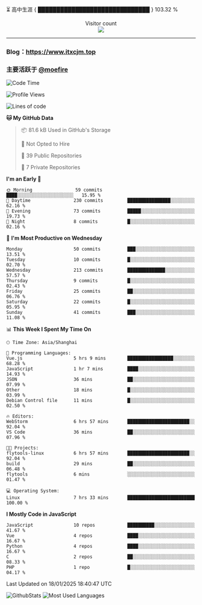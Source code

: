 ⏳ 高中生涯 { ██████████████████████████████ } 103.32 %
<p align="center"> 
  Visitor count<br>
  <img src="https://profile-counter.glitch.me/itxcjm/count.svg" />
</p>

---
### Blog：https://www.itxcjm.top
### 主要活跃于 [@moefire](https://github.com/moefire)
<!--START_SECTION:waka-->
![Code Time](http://img.shields.io/badge/Code%20Time-19%20hrs%2052%20mins-blue)

![Profile Views](http://img.shields.io/badge/Profile%20Views-7-blue)

![Lines of code](https://img.shields.io/badge/From%20Hello%20World%20I%27ve%20Written-754.9%20thousand%20lines%20of%20code-blue)

**🐱 My GitHub Data** 

> 📦 81.6 kB Used in GitHub's Storage 
 > 
> 🚫 Not Opted to Hire
 > 
> 📜 39 Public Repositories 
 > 
> 🔑 7 Private Repositories 
 > 
**I'm an Early 🐤** 

```text
🌞 Morning                59 commits          ████░░░░░░░░░░░░░░░░░░░░░   15.95 % 
🌆 Daytime                230 commits         ████████████████░░░░░░░░░   62.16 % 
🌃 Evening                73 commits          █████░░░░░░░░░░░░░░░░░░░░   19.73 % 
🌙 Night                  8 commits           █░░░░░░░░░░░░░░░░░░░░░░░░   02.16 % 
```
📅 **I'm Most Productive on Wednesday** 

```text
Monday                   50 commits          ███░░░░░░░░░░░░░░░░░░░░░░   13.51 % 
Tuesday                  10 commits          █░░░░░░░░░░░░░░░░░░░░░░░░   02.70 % 
Wednesday                213 commits         ██████████████░░░░░░░░░░░   57.57 % 
Thursday                 9 commits           █░░░░░░░░░░░░░░░░░░░░░░░░   02.43 % 
Friday                   25 commits          ██░░░░░░░░░░░░░░░░░░░░░░░   06.76 % 
Saturday                 22 commits          █░░░░░░░░░░░░░░░░░░░░░░░░   05.95 % 
Sunday                   41 commits          ███░░░░░░░░░░░░░░░░░░░░░░   11.08 % 
```


📊 **This Week I Spent My Time On** 

```text
🕑︎ Time Zone: Asia/Shanghai

💬 Programming Languages: 
Vue.js                   5 hrs 9 mins        █████████████████░░░░░░░░   68.28 % 
JavaScript               1 hr 7 mins         ████░░░░░░░░░░░░░░░░░░░░░   14.93 % 
JSON                     36 mins             ██░░░░░░░░░░░░░░░░░░░░░░░   07.99 % 
Other                    18 mins             █░░░░░░░░░░░░░░░░░░░░░░░░   03.99 % 
Debian Control file      11 mins             █░░░░░░░░░░░░░░░░░░░░░░░░   02.50 % 

🔥 Editors: 
WebStorm                 6 hrs 57 mins       ███████████████████████░░   92.04 % 
VS Code                  36 mins             ██░░░░░░░░░░░░░░░░░░░░░░░   07.96 % 

🐱‍💻 Projects: 
flytools-linux           6 hrs 57 mins       ███████████████████████░░   92.04 % 
build                    29 mins             ██░░░░░░░░░░░░░░░░░░░░░░░   06.48 % 
flytools                 6 mins              ░░░░░░░░░░░░░░░░░░░░░░░░░   01.47 % 

💻 Operating System: 
Linux                    7 hrs 33 mins       █████████████████████████   100.00 % 
```

**I Mostly Code in JavaScript** 

```text
JavaScript               10 repos            ██████████░░░░░░░░░░░░░░░   41.67 % 
Vue                      4 repos             ████░░░░░░░░░░░░░░░░░░░░░   16.67 % 
Python                   4 repos             ████░░░░░░░░░░░░░░░░░░░░░   16.67 % 
C                        2 repos             ██░░░░░░░░░░░░░░░░░░░░░░░   08.33 % 
PHP                      1 repo              █░░░░░░░░░░░░░░░░░░░░░░░░   04.17 % 
```




 Last Updated on 18/01/2025 18:40:47 UTC
<!--END_SECTION:waka-->
![GithubStats](https://github-readme-stats-blue-three.vercel.app/api?username=itxcjm&show_icons=true&theme=light&layout=compact&locale=cn&include_all_commits=true&count_private=true&role=OWNER,ORGANIZATION_MEMBER,COLLABORATOR)
![Most Used Languages](https://github-readme-stats-blue-three.vercel.app/api/top-langs/?username=itxcjm&theme=light&layout=compact&count_private=true&role=OWNER,ORGANIZATION_MEMBER,COLLABORATOR)
